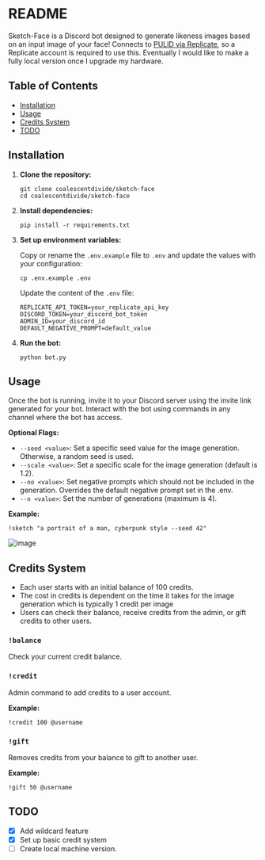 # README

Sketch-Face is a Discord bot designed to generate likeness images based on an input image of your face! Connects to [PULID via Replicate](https://replicate.com/zsxkib/pulid), so a Replicate account is required to use this. Eventually I would like to make a fully local version once I upgrade my hardware.

## Table of Contents

- [Installation](#installation)
- [Usage](#usage)
- [Credits System](#credits-system)
- [TODO](#todo)

## Installation

1. **Clone the repository:**

    ```
    git clone coalescentdivide/sketch-face
    cd coalescentdivide/sketch-face
    ```

2. **Install dependencies:**

    ```
    pip install -r requirements.txt
    ```

3. **Set up environment variables:**

    Copy or rename the `.env.example` file to `.env` and update the values with your configuration:

    ```
    cp .env.example .env
    ```

    Update the content of the `.env` file:

    ```env
    REPLICATE_API_TOKEN=your_replicate_api_key
    DISCORD_TOKEN=your_discord_bot_token
    ADMIN_ID=your_discord_id
    DEFAULT_NEGATIVE_PROMPT=default_value
    ```

4. **Run the bot:**

    ```
    python bot.py
    ```

## Usage

Once the bot is running, invite it to your Discord server using the invite link generated for your bot. Interact with the bot using commands in any channel where the bot has access.


**Optional Flags:**

- `--seed <value>`: Set a specific seed value for the image generation. Otherwise, a random seed is used.
- `--scale <value>`: Set a specific scale for the image generation (default is 1.2).
- `--no <value>`: Set negative prompts which should not be included in the generation. Overrides the default negative prompt set in the .env.
- `--n <value>`: Set the number of generations (maximum is 4).

**Example:**

```
!sketch "a portrait of a man, cyberpunk style --seed 42"
```
![image](https://github.com/coalescentdivide/sketch-face/assets/6615163/d0492ca7-cd24-4cac-b431-895bfe0018d0)


## Credits System

- Each user starts with an initial balance of 100 credits.
- The cost in credits is dependent on the time it takes for the image generation which is typically 1 credit per image
- Users can check their balance, receive credits from the admin, or gift credits to other users.

### `!balance`

Check your current credit balance.

### `!credit`

Admin command to add credits to a user account.

**Example:**

```
!credit 100 @username
```

### `!gift`

Removes credits from your balance to gift to another user.

**Example:**

```
!gift 50 @username
```


## TODO

- [x] Add wildcard feature
- [x] Set up basic credit system
- [ ] Create local machine version.
